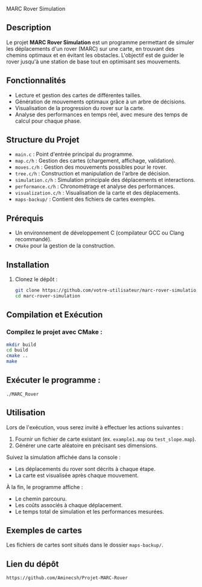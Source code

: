  MARC Rover Simulation

## Description
Le projet **MARC Rover Simulation** est un programme permettant de simuler les déplacements d'un rover (MARC) sur une carte, en trouvant des chemins optimaux et en évitant les obstacles. L'objectif est de guider le rover jusqu'à une station de base tout en optimisant ses mouvements.

## Fonctionnalités
- Lecture et gestion des cartes de différentes tailles.
- Génération de mouvements optimaux grâce à un arbre de décisions.
- Visualisation de la progression du rover sur la carte.
- Analyse des performances en temps réel, avec mesure des temps de calcul pour chaque phase.

## Structure du Projet
- `main.c` : Point d'entrée principal du programme.
- `map.c/h` : Gestion des cartes (chargement, affichage, validation).
- `moves.c/h` : Gestion des mouvements possibles pour le rover.
- `tree.c/h` : Construction et manipulation de l'arbre de décision.
- `simulation.c/h` : Simulation principale des déplacements et interactions.
- `performance.c/h` : Chronométrage et analyse des performances.
- `visualization.c/h` : Visualisation de la carte et des déplacements.
- `maps-backup/` : Contient des fichiers de cartes exemples.

## Prérequis
- Un environnement de développement C (compilateur GCC ou Clang recommandé).
- `CMake` pour la gestion de la construction.

## Installation
1. Clonez le dépôt :
   ```bash
   git clone https://github.com/votre-utilisateur/marc-rover-simulation.git
   cd marc-rover-simulation
## Compilation et Exécution

### Compilez le projet avec CMake :
``` bash
mkdir build
cd build
cmake ..
make
```
## Exécuter le programme : 

```
./MARC_Rover
```
## Utilisation

Lors de l'exécution, vous serez invité à effectuer les actions suivantes :
1. Fournir un fichier de carte existant (ex. `example1.map` ou `test_slope.map`).
2. Générer une carte aléatoire en précisant ses dimensions.

Suivez la simulation affichée dans la console :
- Les déplacements du rover sont décrits à chaque étape.
- La carte est visualisée après chaque mouvement.

À la fin, le programme affiche :
- Le chemin parcouru.
- Les coûts associés à chaque déplacement.
- Le temps total de simulation et les performances mesurées.

## Exemples de cartes

Les fichiers de cartes sont situés dans le dossier `maps-backup/`.

## Lien du dépôt
   ```bash
   https://github.com/Aminecsh/Projet-MARC-Rover
